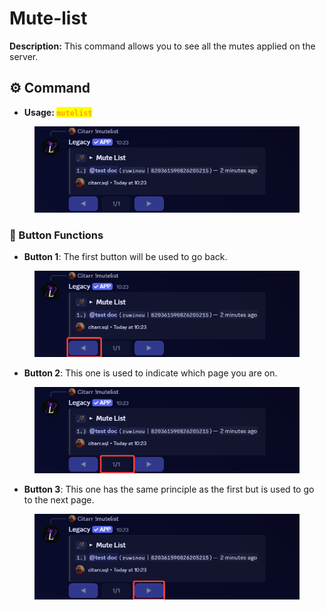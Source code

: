 # Mute-list

**Description:** This command allows you to see all the mutes applied on the server.

## ⚙️ Command

* **Usage: &#x20;**<mark style="color:orange;">**`mutelist`**</mark>

<figure><img src="../../.gitbook/assets/image (30).png" alt=""><figcaption></figcaption></figure>

### 🔹 Button Functions

* **Button 1**: The first button will be used to go back.

<figure><img src="../../.gitbook/assets/image (32).png" alt=""><figcaption></figcaption></figure>

* **Button 2**: This one is used to indicate which page you are on.

<figure><img src="../../.gitbook/assets/image (33).png" alt=""><figcaption></figcaption></figure>

* **Button 3**: This one has the same principle as the first but is used to go to the next page.

<figure><img src="../../.gitbook/assets/image (34).png" alt=""><figcaption></figcaption></figure>
